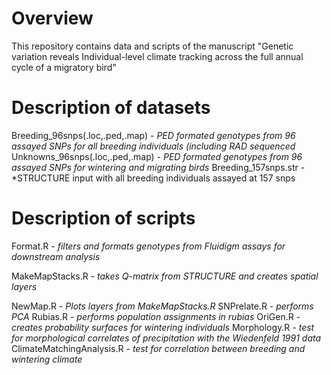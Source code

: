 # Overview
This repository contains data and scripts of the manuscript "Genetic variation reveals Individual-level climate tracking across the full annual cycle of a migratory bird"

# Description of datasets
Breeding_96snps(.loc,.ped,.map) - *PED formated genotypes from 96 assayed SNPs for all breeding individuals (including RAD sequenced*
Unknowns_96snps(.loc,.ped,.map) - *PED formated genotypes from 96 assayed SNPs for wintering and migrating birds*
Breeding_157snps.str - *STRUCTURE input with all breeding individuals assayed at 157 snps



# Description of scripts
Format.R - *filters and formats genotypes from Fluidigm assays for downstream analysis*

MakeMapStacks.R - *takes Q-matrix from STRUCTURE and creates spatial layers*

NewMap.R - *Plots layers from MakeMapStacks.R*
SNPrelate.R - *performs PCA*
Rubias.R - *performs population assignments in rubias*
OriGen.R - *creates probability surfaces for wintering individuals*
Morphology.R - *test for morphological correlates of precipitation with the Wiedenfeld 1991 data*
ClimateMatchingAnalysis.R - *test for correlation between breeding and wintering climate*

